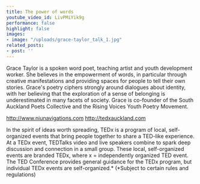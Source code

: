 ```yaml
---
title: The power of words
youtube_video_id: LivPMiYik9g
performance: false
highlight: false
images:
- image: "/uploads/grace-taylor_talk_1.jpg"
related_posts:
- post: ''
---
```


Grace Taylor is a spoken word poet, teaching artist and youth development worker. She believes in the empowerment of words, in particular through creative manifestations and providing spaces for people to tell their own stories. Grace's poetry ciphers strongly around dialogues about identity, with her believing that the exploration of a sense of belonging is underestimated in many facets of society.  Grace is co-founder of the South Auckland Poets Collective and the Rising Voices Youth Poetry Movement.

http://www.niunavigations.com
http://tedxauckland.com

In the spirit of ideas worth spreading, TEDx is a program of local, self-organized events that bring people together to share a TED-like experience. At a TEDx event, TEDTalks video and live speakers combine to spark deep discussion and connection in a small group. These local, self-organized events are branded TEDx, where x = independently organized TED event. The TED Conference provides general guidance for the TEDx program, but individual TEDx events are self-organized.* (*Subject to certain rules and regulations)
